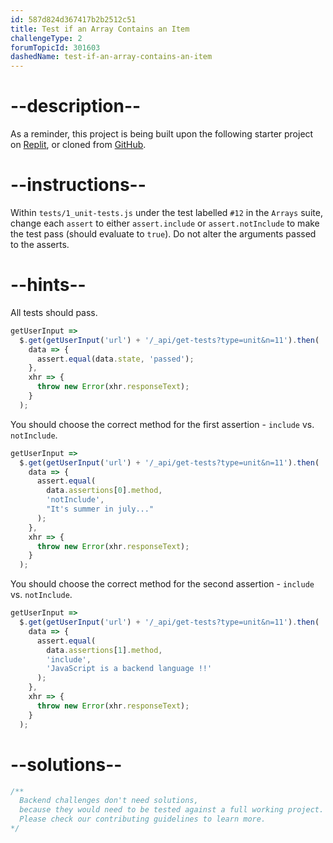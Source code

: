 ```yaml
---
id: 587d824d367417b2b2512c51
title: Test if an Array Contains an Item
challengeType: 2
forumTopicId: 301603
dashedName: test-if-an-array-contains-an-item
---
```


# --description--

As a reminder, this project is being built upon the following starter project on [Replit](https://replit.com/github/freeCodeCamp/boilerplate-mochachai), or cloned from [GitHub](https://github.com/freeCodeCamp/boilerplate-mochachai/).

# --instructions--

Within `tests/1_unit-tests.js` under the test labelled `#12` in the `Arrays` suite, change each `assert` to either `assert.include` or `assert.notInclude` to make the test pass (should evaluate to `true`). Do not alter the arguments passed to the asserts.

# --hints--

All tests should pass.

```js
getUserInput =>
  $.get(getUserInput('url') + '/_api/get-tests?type=unit&n=11').then(
    data => {
      assert.equal(data.state, 'passed');
    },
    xhr => {
      throw new Error(xhr.responseText);
    }
  );
```

You should choose the correct method for the first assertion - `include` vs. `notInclude`.

```js
getUserInput =>
  $.get(getUserInput('url') + '/_api/get-tests?type=unit&n=11').then(
    data => {
      assert.equal(
        data.assertions[0].method,
        'notInclude',
        "It's summer in july..."
      );
    },
    xhr => {
      throw new Error(xhr.responseText);
    }
  );
```

You should choose the correct method for the second assertion - `include` vs. `notInclude`.

```js
getUserInput =>
  $.get(getUserInput('url') + '/_api/get-tests?type=unit&n=11').then(
    data => {
      assert.equal(
        data.assertions[1].method,
        'include',
        'JavaScript is a backend language !!'
      );
    },
    xhr => {
      throw new Error(xhr.responseText);
    }
  );
```

# --solutions--

```js
/**
  Backend challenges don't need solutions, 
  because they would need to be tested against a full working project. 
  Please check our contributing guidelines to learn more.
*/
```
